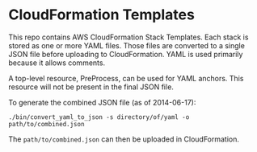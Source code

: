 CloudFormation Templates
========================

This repo contains AWS CloudFormation Stack Templates. Each stack is stored as
one or more YAML files. Those files are converted to a single JSON file before
uploading to CloudFormation. YAML is used primarily because it allows
comments.

A top-level resource, PreProcess, can be used for YAML anchors. This resource
will not be present in the final JSON file.

To generate the combined JSON file (as of 2014-06-17):

```
./bin/convert_yaml_to_json -s directory/of/yaml -o path/to/combined.json
```

The `path/to/combined.json` can then be uploaded in CloudFormation.

